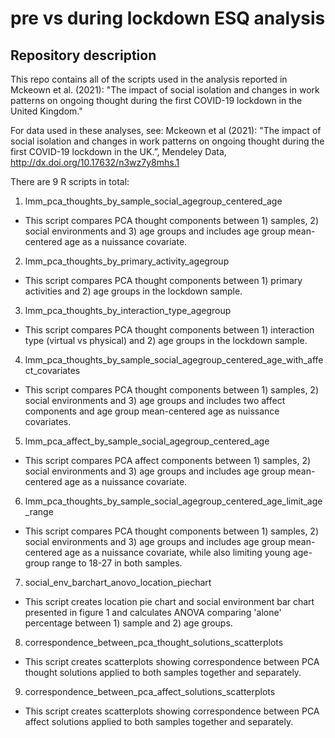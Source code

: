 # pre vs during lockdown ESQ analysis
## Repository description
This repo contains all of the scripts used in the analysis reported in Mckeown et al. (2021): "The impact of social isolation and changes in work patterns on ongoing thought during the first COVID-19 lockdown in the United Kingdom."

For data used in these analyses, see: Mckeown et al (2021): "The impact of social isolation and changes in work patterns on ongoing thought during the first COVID-19 lockdown in the UK.”, Mendeley Data, http://dx.doi.org/10.17632/n3wz7y8mhs.1

There are 9 R scripts in total:
1. lmm_pca_thoughts_by_sample_social_agegroup_centered_age
- This script compares PCA thought components between 1) samples, 2) social environments and 3) age groups and includes age group mean-centered age as a nuissance covariate.
2. lmm_pca_thoughts_by_primary_activity_agegroup
- This script compares PCA thought components between 1) primary activities and 2) age groups in the lockdown sample.
3. lmm_pca_thoughts_by_interaction_type_agegroup
- This script compares PCA thought components between 1) interaction type (virtual vs physical) and 2) age groups in the lockdown sample. 
4. lmm_pca_thoughts_by_sample_social_agegroup_centered_age_with_affect_covariates
- This script compares PCA thought components between 1) samples, 2) social environments and 3) age groups and includes two affect components and age group mean-centered age as nuissance covariates.
5. lmm_pca_affect_by_sample_social_agegroup_centered_age
- This script compares PCA affect components between 1) samples, 2) social environments and 3) age groups and includes age group mean-centered age as a nuissance covariate.
6. lmm_pca_thoughts_by_sample_social_agegroup_centered_age_limit_age_range
- This script compares PCA thought components between 1) samples, 2) social environments and 3) age groups and includes age group mean-centered age as a nuissance covariate, while also limiting young age-group range to 18-27 in both samples. 
7. social_env_barchart_anovo_location_piechart
- This script creates location pie chart and social environment bar chart presented in figure 1 and calculates ANOVA comparing 'alone' percentage between 1) sample and 2) age groups.
8. correspondence_between_pca_thought_solutions_scatterplots
- This script creates scatterplots showing correspondence between PCA thought solutions applied to both samples together and separately. 
9. correspondence_between_pca_affect_solutions_scatterplots
- This script creates scatterplots showing correspondence between PCA affect solutions applied to both samples together and separately. 
